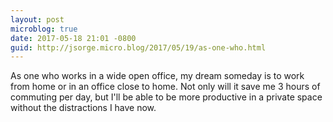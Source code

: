 ```yaml
---
layout: post
microblog: true
date: 2017-05-18 21:01 -0800
guid: http://jsorge.micro.blog/2017/05/19/as-one-who.html
---
```

As one who works in a wide open office, my dream someday is to work from home or in an office close to home. Not only will it save me 3 hours of commuting per day, but  I'll be able to be more productive in a private space without the distractions I have now.
